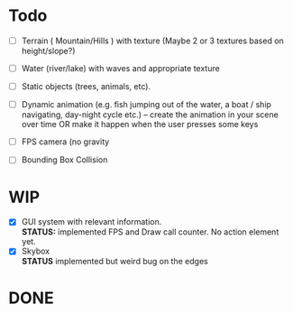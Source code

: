 # Todo

- [ ] Terrain ( Mountain/Hills ) with texture (Maybe 2 or 3 textures based on height/slope?)  
- [ ] Water (river/lake) with waves and appropriate texture
- [ ] Static objects (trees, animals, etc).
- [ ] Dynamic animation (e.g. fish jumping out of the water, a boat / ship 
navigating, day-night cycle etc.) – create the animation in your scene over time OR make it
happen when the user presses some keys
- [ ] FPS camera (no gravity
- [ ] Bounding Box Collision


# WIP
- [x] GUI system with relevant information.  
  **STATUS:** implemented FPS and Draw call counter. No action element yet.
- [x] Skybox  
  **STATUS** implemented but weird bug on the edges
 
# DONE
